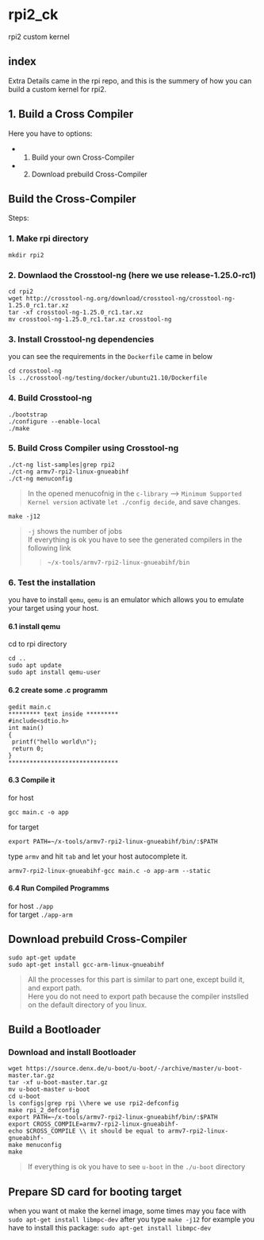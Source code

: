 # rpi2_ck
rpi2 custom kernel

## index 
Extra Details came in the rpi repo, and this is the summery of how you can build a custom kernel for rpi2.


## 1. Build a Cross Compiler

Here you have to options: 
  * 1. Build your own Cross-Compiler
  * 2. Download prebuild Cross-Compiler

## Build the Cross-Compiler

Steps: 
### 1. Make rpi directory<br />

`mkdir rpi2` 

### 2. Downlaod the Crosstool-ng (here we use release-1.25.0-rc1)<br />
```
cd rpi2
wget http://crosstool-ng.org/download/crosstool-ng/crosstool-ng-1.25.0_rc1.tar.xz
tar -xf crosstool-ng-1.25.0_rc1.tar.xz
mv crosstool-ng-1.25.0_rc1.tar.xz crosstool-ng
```

### 3. Install Crosstool-ng dependencies <br />
you can see the requirements in the `Dockerfile` came in below<br />
```
cd crosstool-ng 
ls ../crosstool-ng/testing/docker/ubuntu21.10/Dockerfile
```
### 4. Build Crosstool-ng <br />
```
./bootstrap
./configure --enable-local
./make 
```
### 5. Build Cross Compiler using Crosstool-ng <br />
```
./ct-ng list-samples|grep rpi2
./ct-ng armv7-rpi2-linux-gnueabihf
./ct-ng menuconfig
```
> In the opened menucofnig in the `c-library` --> `Minimum Supported Kernel version` activate `let ./config decide`, and save changes.<br />
```
make -j12
```
> `-j` shows the number of jobs<br />
> If everything is ok you have to see the generated compilers in the following link
>> `~/x-tools/armv7-rpi2-linux-gnueabihf/bin`<br />
### 6. Test the installation<br />
you have to install `qemu`, `qemu` is an emulator which allows you to emulate your target using your host.
#### 6.1 install qemu
cd to rpi directory
```
cd ..
sudo apt update
sudo apt install qemu-user
```
#### 6.2 create some .c programm
```
gedit main.c
********* text inside *********
#include<sdtio.h>
int main()
{
 printf("hello world\n");
 return 0;
}
*******************************
```
#### 6.3 Compile it
for host<br />
```
gcc main.c -o app
```
for target<br />
```
export PATH=~/x-tools/armv7-rpi2-linux-gnueabihf/bin/:$PATH
```
type `armv` and hit `tab` and let your host autocomplete it. <br />
```
armv7-rpi2-linux-gnueabihf-gcc main.c -o app-arm --static
```
#### 6.4 Run Compiled Programms

for host `./app`<br />
for target `./app-arm` <br />

## Download prebuild Cross-Compiler

```
sudo apt-get update
sudo apt-get install gcc-arm-linux-gnueabihf
```
> All the processes for this part is similar to part one, except build it, and export path. <br />
> Here you do not need to export path because the compiler instslled on the default directory of you linux.<br />

## Build a Bootloader

### Download and install Bootloader
```
wget https://source.denx.de/u-boot/u-boot/-/archive/master/u-boot-master.tar.gz
tar -xf u-boot-master.tar.gz
mv u-boot-master u-boot
cd u-boot
ls configs|grep rpi \\here we use rpi2-defconfig
make rpi_2_defconfig
export PATH=~/x-tools/armv7-rpi2-linux-gnueabihf/bin/:$PATH
export CROSS_COMPILE=armv7-rpi2-linux-gnueabihf-
echo $CROSS_COMPILE \\ it should be equal to armv7-rpi2-linux-gnueabihf-
make menuconfig
make
```
> If everything is ok you have to see `u-boot` in the `./u-boot` directory <br />

## Prepare SD card for booting target 

when you want ot make the kernel image, some times may you face with 
`sudo apt-get install libmpc-dev` after you type `make -j12` for example 
you have to install this package: 
`sudo apt-get install libmpc-dev`


